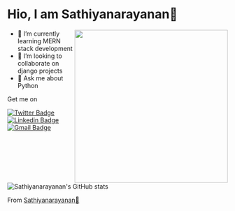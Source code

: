 # Hio, I am Sathiyanarayanan👋 

<img align="right" src="https://media.giphy.com/media/LmNwrBhejkK9EFP504/giphy.gif" width="350px" />

- 🌱 I’m currently learning MERN stack development
- 👯 I’m looking to collaborate on django projects
- 💬 Ask me about Python 

Get me on

[![Twitter Badge](https://img.shields.io/badge/-@sathiya1622-1ca0f1?style=flat-square&labelColor=1ca0f1&logo=twitter&logoColor=white&link=https://twitter.com/sathiya1622)](https://twitter.com/sathiya1622)
[![Linkedin Badge](https://img.shields.io/badge/-Sathiyanarayanan-blue?style=flat-square&logo=Linkedin&logoColor=white&link=https://www.linkedin.com/in/sathiyanarayanan-m/)](https://www.linkedin.com/in/sathiyanarayanan-m/)
[![Gmail Badge](https://img.shields.io/badge/-sathiyastar2000@gmail.com-c14438?style=flat-square&logo=Gmail&logoColor=white&link=mailto:sathiyastar2000@gmail.com)](mailto:sathiyastar2000@gmail.com)

![Sathiyanarayanan's GitHub stats](https://github-readme-stats.vercel.app/api/?username=Sathiyanarayanan-M&show_icons=true&title_color=fff&icon_color=79ff97&text_color=9f9f9f&bg_color=151515)

From [Sathiyanarayanan💚](http://sathiyanarayanan-m.github.io/)
